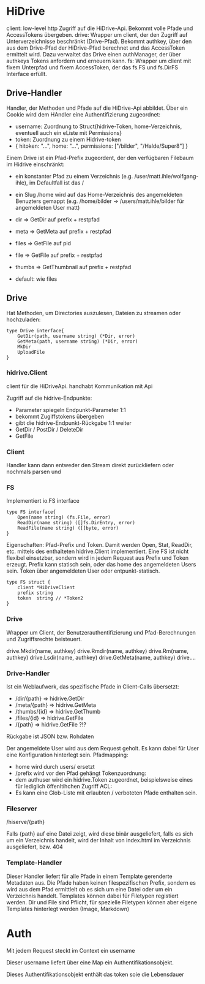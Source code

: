 # HiDrive

client: low-level http Zugriff auf die HiDrive-Api. Bekommt volle Pfade und AccessTokens übergeben.
drive: Wrapper um client, der den Zugriff auf Unterverzeichnisse beschränkt (Drive-Pfad). Bekommt authkey, über den aus dem Drive-Pfad der HiDrive-Pfad berechnet und das AccessToken ermittelt wird. Dazu verwaltet das Drive einen authManager, der über authkeys Tokens anfordern und erneuern kann.
fs: Wrapper um client mit fixem Unterpfad und fixem AccessToken, der das fs.FS und fs.DirFS Interface erfüllt.





## Drive-Handler

Handler, der Methoden und Pfade auf die HiDrive-Api abbildet. 
Über ein Cookie wird dem HAndler eine Authentifizierung zugeordnet: 
* username: Zuordnung to Struct{hidrive-Token, home-Verzeichnis, eventuell auch ein eListe mit Permissions}
* token: Zuordnung zu einem Hidrive-token
* {
    hitoken: "...",
    home: "...",
    permissions: ["/bilder", "/Halde/Super8"]
}

Einem Drive ist ein Pfad-Prefix zugeordent, der den verfügbaren Filebaum im Hidrive einschränkt:
* ein konstanter Pfad zu einem Verzeichnis (e.g. /user/matt.ihle/wolfgang-ihle), im Defaultfall ist das / 
* ein Slug /home wird auf das Home-Verzeichnis des angemeldeten Benuzters gemappt (e.g. /home/bilder -> /users/matt.ihle/bilder für angemeldeten User matt)

* dir     => GetDir auf prefix + restpfad
* meta    => GetMeta auf prefix + restpfad
* files   => GetFile auf pid
* file    => GetFile auf prefix + restpfad
* thumbs  => GetThumbnail auf prefix + restpfad
* default: wie files


## Drive

Hat Methoden, um Directories auszulesen, Dateien zu streamen oder hochzuladen:
```
type Drive interface{
    GetDir(path, username string) (*Dir, error)
    GetMeta(path, username string) (*Dir, error)
    MkDir
    UploadFile
}
```

### hidrive.Client

client für die HiDriveApi. handhabt Kommunikation mit Api

Zugriff auf die hidrive-Endpunkte:
* Parameter spiegeln Endpunkt-Parameter 1:1
* bekommt Zugiffstokens übergeben
* gibt die hidrive-Endpunkt-Rückgabe 1:1 weiter
* GetDir / PostDir / DeleteDir
* GetFile




### Client





Handler kann dann entweder den Stream direkt zurückliefern oder nochmals parsen und 

### FS

Implementiert io.FS interface

```
type FS interface{
    Open(name string) (fs.File, error)
    ReadDir(name string) ([]fs.DirEntry, error)
    ReadFile(name string) ([]byte, error)
}
```

Eigenschaften: Pfad-Prefix und Token.
Damit werden Open, Stat, ReadDir, etc. mittels des enthalteten hidrive.Client implementiert.
Eine FS ist nicht flexibel einsetzbar, sondern wird in  jedem Request aus Prefix und Token erzeugt.
Prefix kann statisch sein, oder das home des angemeldeten Users sein. Token über angemeldeten User oder entpunkt-statisch. 

```
type FS struct {
	client *HiDriveClient
	prefix string
	token  string // *Token2
}
```



### Drive 

Wrapper um Client, der Benutzerauthentifizierung und Pfad-Berechnungen und Zugriffsrechte beisteuert.

drive.Mkdir(name, authkey)
drive.Rmdir(name, authkey)
drive.Rm(name, authkey)
drive.Lsdir(name, authkey)
drive.GetMeta(name, authkey)
drive....

### Drive-Handler

Ist ein Weblaufwerk, das spezifische Pfade in Client-Calls übersetzt:

* /dir/{path} => hidrive.GetDir
* /meta/{path} => hidrive.GetMeta
* /thumbs/{id} => hidrive.GetThumb
* /files/{id} => hidrive.GetFile
* /{path} => hidrive.GetFile ?!?

Rückgabe ist JSON bzw. Rohdaten

Der angemeldete User wird aus dem Request geholt. 
Es kann dabei für User eine Konfiguration hinterlegt sein.
Pfadmapping:
 * home wird durch users/<username> ersetzt
 * /prefix wird vor den Pfad gehängt
Tokenzuordnung:
 * dem authuser wird ein hidrive.Token zugeordnet, beispielsweise eines für lediglich öffenltihchen Zugriff
ACL:
 * Es kann eine Glob-Liste mit erlaubten / verboteten Pfade enthalten sein.

### Fileserver

/hiserve/{path}

Falls {path} auf eine Datei zeigt, wird diese binär ausgeliefert, falls es sich um ein Verzeichnis handelt, wird 
der Inhalt von index.html im Verzeichnis ausgeliefert, bzw. 404 

### Template-Handler


Dieser Handler liefert für alle Pfade in einem Template gerenderte Metadaten aus.
Die Pfade haben keinen filespezifischen Prefix, sondern es wird aus dem Pfad ermittlelt ob es sich um eine Datei oder um ein Verzeichnis handelt.
Templates können dabei für Filetypen registiert werden. Dir und File sind Pflicht, für spezielle Filetypen können aber eigene Templates hinterlegt werden (Image, Markdown)


# Auth

Mit jedem Request steckt im Context ein username 

Dieser username liefert über eine Map ein Authentifikationsobjekt.


Dieses Authentifikationsobjekt enthält das token soie die Lebensdauer 


